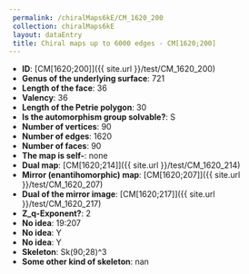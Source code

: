```yaml
--- 
 permalink: /chiralMaps6kE/CM_1620_200 
 collection: chiralMaps6kE
 layout: dataEntry
 title: Chiral maps up to 6000 edges - CM[1620;200]
---
```


- **ID**: [CM[1620;200]]({{ site.url }}/test/CM_1620_200)
- **Genus of the underlying surface**: 721
- **Length of the face**: 36
- **Valency**: 36
- **Length of the Petrie polygon**: 30
- **Is the automorphism group solvable?**: S
- **Number of vertices**: 90
- **Number of edges**: 1620
- **Number of faces**: 90
- **The map is self-**: none
- **Dual map**: [CM[1620;214]]({{ site.url }}/test/CM_1620_214)
- **Mirror (enantihomorphic) map**: [CM[1620;207]]({{ site.url }}/test/CM_1620_207)
- **Dual of the mirror image**: [CM[1620;217]]({{ site.url }}/test/CM_1620_217)
- **Z_q-Exponent?**: 2
- **No idea**:  19:207
- **No idea**: Y
- **No idea**: Y
- **Skeleton**: Sk(90;28)^3
- **Some other kind of skeleton**: nan
